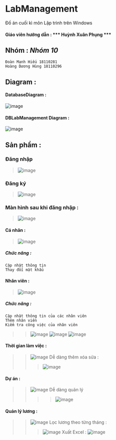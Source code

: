 # LabManagement 
Đồ án cuối kì môn Lập trình trên Windows
#### Giáo viên hướng dẫn : *** Huỳnh Xuân Phụng ***
## Nhóm  : ***Nhóm 10***  
 ```
Đoàn Mạnh Hiếu 18110281
Hoàng Dương Hùng 18110296
```

## Diagram : 
#### DatabaseDiagram : 
![image](https://user-images.githubusercontent.com/61335680/84987124-d7e4cd00-b169-11ea-8a72-ccb03203e786.png)
#### DBLabManagement Diagram :
![image](https://user-images.githubusercontent.com/61335680/84987279-0d89b600-b16a-11ea-8d19-ad88c1436dc0.png)
## Sản phẩm : 

### Đăng nhập 
   > ![image](https://user-images.githubusercontent.com/61335680/84986378-ad464480-b168-11ea-9f5d-cb804d0085fa.png)

### Đăng ký 
  > ![image](https://user-images.githubusercontent.com/61335680/84987657-c4863180-b16a-11ea-8e2d-f05461f08a89.png)
### Màn hình sau khi đăng nhập : 
> ![image](https://user-images.githubusercontent.com/61335680/84987904-3fe7e300-b16b-11ea-888f-8dc5b9fd4e58.png)

#### Cá nhân :
> ![image](https://user-images.githubusercontent.com/61335680/84987987-64dc5600-b16b-11ea-8cbd-c0d6e34232cd.png)
##### Chức năng :
```
Cập nhật thông tin
Thay đổi mật khẩu
```
#### Nhân viên : 
> ![image](https://user-images.githubusercontent.com/61335680/84988140-a7059780-b16b-11ea-8cf6-bfce780e7b6b.png)

##### Chức năng :
```
Cập nhật thông tin của các nhân viên
Thêm nhân viên
Kiểm tra công việc của nhân viên
```
>> ![image](https://user-images.githubusercontent.com/61335680/84988301-f946b880-b16b-11ea-8c56-2ac7d012b501.png)
>> ![image](https://user-images.githubusercontent.com/61335680/84988451-357a1900-b16c-11ea-8743-a2fda56f6685.png)
>> ![image](https://user-images.githubusercontent.com/61335680/84988626-84c04980-b16c-11ea-8add-0cb7b86663ec.png)
#### Thời gian làm việc : 
>> ![image](https://user-images.githubusercontent.com/61335680/84988837-e5e81d00-b16c-11ea-90c6-82f3cbff0ff7.png)
>> Dễ dàng thêm xóa sửa : 
>>> ![image](https://user-images.githubusercontent.com/61335680/84989386-ca314680-b16d-11ea-97c1-9ec521f8da9c.png)
#### Dự án : 
>>![image](https://user-images.githubusercontent.com/61335680/84989535-05337a00-b16e-11ea-8c51-708c7006a41b.png)
>> Dễ dàng quản lý 
>>>> ![image](https://user-images.githubusercontent.com/61335680/84989794-69eed480-b16e-11ea-9c02-663a0d98b032.png)
#### Quản lý lương : 
>> ![image](https://user-images.githubusercontent.com/61335680/84990180-f600fc00-b16e-11ea-9788-ab7087636d09.png)
>> Lọc lương theo từng tháng : 
>>> ![image](https://user-images.githubusercontent.com/61335680/84990256-1335ca80-b16f-11ea-9c14-f7216f1286bf.png)
>> Xuất Excel :
>>> ![image](https://user-images.githubusercontent.com/61335680/84990367-39f40100-b16f-11ea-859b-fa61e8b02be3.png)
